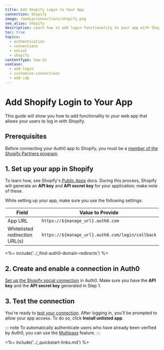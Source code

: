 ```yaml
---
title: Add Shopify Login to Your App
connection: Shopify
image: /media/connections/shopify.png
seo_alias: shopify
description: Learn how to add login functionality to your app with Shopify. You will need to generate keys, copy these into your Auth0 settings, and enable the connection.
toc: true
topics:
  - authentication
  - connections
  - social
  - shopify
contentType: how-to
useCase:
  - add-login
  - customize-connections
  - add-idp
---
```

# Add Shopify Login to Your App

This guide will show you how to add functionality to your web app that allows your users to log in with Shopify. 

## Prerequisites

Before connecting your Auth0 app to Shopify, you must be a [member of the Shopify Partners program](https://www.shopify.com/partners).

## 1. Set up your app in Shopify

To learn how, see Shopify's [Public Apps](https://help.shopify.com/en/api/getting-started/authentication/public-authentication#generate-credentials-from-your-partner-dashboard) docs. During this process, Shopify will generate an **API key** and **API secret key** for your application; make note of these.

While setting up your app, make sure you use the following settings:

| Field | Value to Provide |
| - | - |
| App URL | `https://${manage_url}.auth0.com` |
| Whitelisted redirection URL(s) | `https://${manage_url}.auth0.com/login/callback` |

<%= include('../_find-auth0-domain-redirects') %>

## 2. Create and enable a connection in Auth0

[Set up the Shopify social connection](/connections/guides/set-up-connections-social) in Auth0. Make sure you have the **API key** and the **API secret key** generated in Step 1.

## 3. Test the connection

You're ready to [test your connection](/connections/guides/test-connections-social). After logging in, you'll be prompted to allow your app access. To do so, click **Install unlisted app**.

::: note
To automatically authenticate users who have already been verified by Auth0, you can use the [Multipass](https://help.shopify.com/api/reference/multipass) feature.
:::

<%= include('../_quickstart-links.md') %>